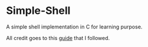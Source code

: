 # Simple-Shell
A simple shell implementation in C for learning purpose.

All credit goes to this [guide](https://brennan.io/2015/01/16/write-a-shell-in-c/) that I followed.
